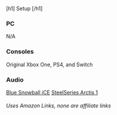 [h1] Setup [/h1]
### PC
N/A
### Consoles
Original Xbox One, PS4, and Switch
### Audio

   [Blue Snowball iCE](https://a.co/d/fT9EBxZ) 
   [SteelSeries Arctis 1](https://a.co/d/4ZfVACr)

###### Uses Amazon Links, none are affiliate links
